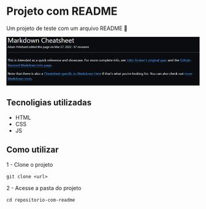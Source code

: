 # Projeto com README
Um projeto de teste com um arquivo README 🚀

[<img src="./tela.gif" alt="gif da tela Makrdown Cheatssheet" >](https://github.com/adam-p/markdown-here/wiki/Markdown-Cheatsheet)

## Tecnoligias utilizadas
- HTML
- CSS
- JS

## Como utilizar

1 - Clone o projeto
```
git clone <url>
```
2 - Acesse a pasta do projeto
```
cd repositorio-com-readme
```
